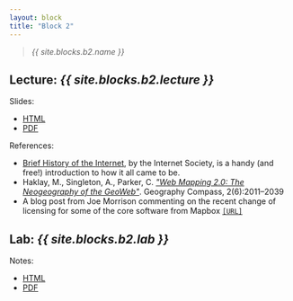 ```yaml
---
layout: block
title: "Block 2"
---
```


> *{{ site.blocks.b2.name }}*

## Lecture: *{{ site.blocks.b2.lecture }}*

Slides:

- [HTML]({{site.baseurl}}/slidedecks/lecture_02.html)
- [PDF]({{site.baseurl}}/slidedecks/lecture_02.pdf)

References:

- [Brief History of the Internet](https://www.internetsociety.org/resources/doc/2017/brief-history-internet/), by the Internet Society, is a handy (and free!) introduction to how it all came to be.
- Haklay, M., Singleton, A., Parker, C. [*"Web  Mapping  2.0:  The  Neogeography  of  the GeoWeb"*](https://onlinelibrary.wiley.com/doi/full/10.1111/j.1749-8198.2008.00167.x). Geography Compass, 2(6):2011–2039
- A blog post from Joe Morrison commenting on the recent change of licensing for some of the core software from Mapbox [`[URL]`](https://joemorrison.medium.com/death-of-an-open-source-business-model-62bc227a7e9b)

## Lab: *{{ site.blocks.b2.lab }}*

Notes:

- [HTML]({{site.baseurl}}/labs/lab_02.html)
- [PDF]({{site.baseurl}}/labs/lab_02.pdf)

